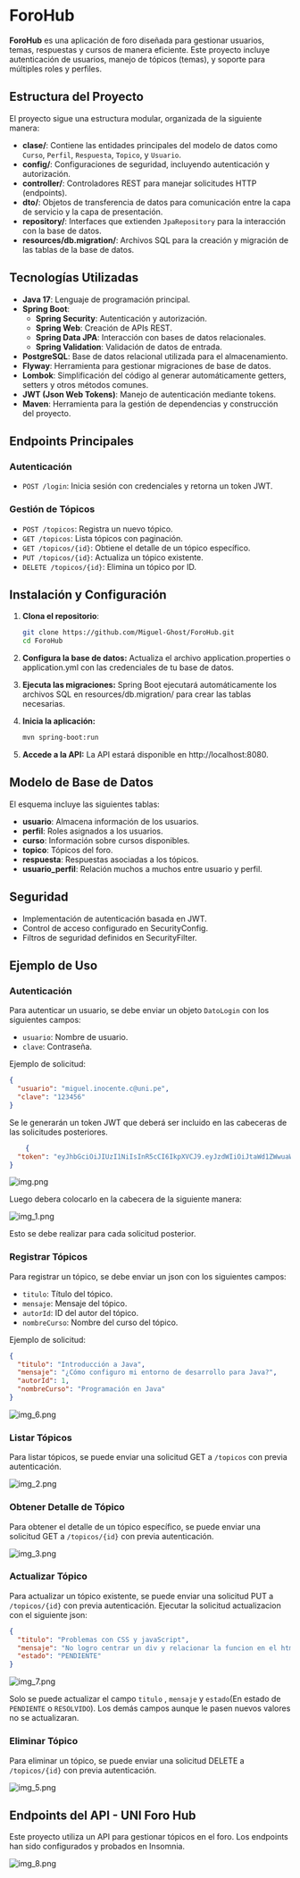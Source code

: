 # ForoHub

**ForoHub** es una aplicación de foro diseñada para gestionar usuarios, temas, respuestas y cursos de manera eficiente. Este proyecto incluye autenticación de usuarios, manejo de tópicos (temas), y soporte para múltiples roles y perfiles.

## Estructura del Proyecto

El proyecto sigue una estructura modular, organizada de la siguiente manera:

- **clase/**: Contiene las entidades principales del modelo de datos como `Curso`, `Perfil`, `Respuesta`, `Topico`, y `Usuario`.
- **config/**: Configuraciones de seguridad, incluyendo autenticación y autorización.
- **controller/**: Controladores REST para manejar solicitudes HTTP (endpoints).
- **dto/**: Objetos de transferencia de datos para comunicación entre la capa de servicio y la capa de presentación.
- **repository/**: Interfaces que extienden `JpaRepository` para la interacción con la base de datos.
- **resources/db.migration/**: Archivos SQL para la creación y migración de las tablas de la base de datos.

## Tecnologías Utilizadas

- **Java 17**: Lenguaje de programación principal.
- **Spring Boot**:
    - **Spring Security**: Autenticación y autorización.
    - **Spring Web**: Creación de APIs REST.
    - **Spring Data JPA**: Interacción con bases de datos relacionales.
    - **Spring Validation**: Validación de datos de entrada.
- **PostgreSQL**: Base de datos relacional utilizada para el almacenamiento.
- **Flyway**: Herramienta para gestionar migraciones de base de datos.
- **Lombok**: Simplificación del código al generar automáticamente getters, setters y otros métodos comunes.
- **JWT (Json Web Tokens)**: Manejo de autenticación mediante tokens.
- **Maven**: Herramienta para la gestión de dependencias y construcción del proyecto.

## Endpoints Principales

### Autenticación
- `POST /login`: Inicia sesión con credenciales y retorna un token JWT.

### Gestión de Tópicos
- `POST /topicos`: Registra un nuevo tópico.
- `GET /topicos`: Lista tópicos con paginación.
- `GET /topicos/{id}`: Obtiene el detalle de un tópico específico.
- `PUT /topicos/{id}`: Actualiza un tópico existente.
- `DELETE /topicos/{id}`: Elimina un tópico por ID.

## Instalación y Configuración

1. **Clona el repositorio**:
   ```bash
   git clone https://github.com/Miguel-Ghost/ForoHub.git
   cd ForoHub
    ```
2. **Configura la base de datos:** 
    Actualiza el archivo application.properties o application.yml con las credenciales de tu base de datos.

3. **Ejecuta las migraciones:** 
   Spring Boot ejecutará automáticamente los archivos SQL en resources/db.migration/ para crear las tablas necesarias.

4. **Inicia la aplicación:**
    ```bash
    mvn spring-boot:run
    ```
5. **Accede a la API:** 
    La API estará disponible en http://localhost:8080.

## Modelo de Base de Datos

El esquema incluye las siguientes tablas:


- **usuario**: Almacena información de los usuarios.
- **perfil**: Roles asignados a los usuarios.
- **curso**: Información sobre cursos disponibles.
- **topico**: Tópicos del foro.
- **respuesta**: Respuestas asociadas a los tópicos.
- **usuario_perfil**: Relación muchos a muchos entre usuario y perfil.

## Seguridad
- Implementación de autenticación basada en JWT.
- Control de acceso configurado en SecurityConfig.
- Filtros de seguridad definidos en SecurityFilter.

## Ejemplo de Uso

### Autenticación

Para autenticar un usuario, se debe enviar un objeto `DatoLogin` con los siguientes campos:

- `usuario`: Nombre de usuario.
- `clave`: Contraseña.

Ejemplo de solicitud:
```json
{
  "usuario": "miguel.inocente.c@uni.pe",
  "clave": "123456"
}
```

Se le generarán un token JWT que deberá ser incluido en las cabeceras de las solicitudes posteriores.

```json
    {
  "token": "eyJhbGciOiJIUzI1NiIsInR5cCI6IkpXVCJ9.eyJzdWIiOiJtaWd1ZWwuaW5vY2VudGUuY0B1bmkucGUiLCJpYXQiOjE3MzcyNDgxNDksImV4cCI6MTczNzI1MTc0OX0.ZJaeCWlvWLLdin8Pu9be4soD_xDy0pF13pUBBxvHnGY"
}
```

![img.png](imagenes/img.png)

Luego debera colocarlo en la cabecera de la siguiente manera:

![img_1.png](imagenes/img_1.png)

Esto se debe realizar para cada solicitud posterior.


### Registrar Tópicos

Para registrar un tópico, se debe enviar un json con los siguientes campos:

- `titulo`: Título del tópico.
- `mensaje`: Mensaje del tópico.
- `autorId`: ID del autor del tópico.
- `nombreCurso`: Nombre del curso del tópico.


Ejemplo de solicitud:
```json
{
  "titulo": "Introducción a Java",
  "mensaje": "¿Cómo configuro mi entorno de desarrollo para Java?",
  "autorId": 1,
  "nombreCurso": "Programación en Java"
}
```
![img_6.png](imagenes/img_6.png)

### Listar Tópicos

Para listar tópicos, se puede enviar una solicitud GET a `/topicos` con previa autenticación.

![img_2.png](imagenes/img_2.png)

### Obtener Detalle de Tópico

Para obtener el detalle de un tópico específico, se puede enviar una solicitud GET a `/topicos/{id}` con previa autenticación.

![img_3.png](imagenes/img_3.png)

### Actualizar Tópico


Para actualizar un tópico existente, se puede enviar una solicitud PUT a `/topicos/{id}` con previa autenticación.
Ejecutar la solicitud actualizacion con el siguiente json:

```json
{
  "titulo": "Problemas con CSS y javaScript",
  "mensaje": "No logro centrar un div y relacionar la funcion en el html, ¿alguien puede ayudarme?",
  "estado": "PENDIENTE"
}
```

![img_7.png](imagenes/img_7.png)

Solo se puede actualizar el campo `titulo` , `mensaje` y `estado`(En estado de `PENDIENTE` o `RESOLVIDO`).
Los demás campos aunque le pasen nuevos valores no se actualizaran.

### Eliminar Tópico

Para eliminar un tópico, se puede enviar una solicitud DELETE a `/topicos/{id}` con previa autenticación.

![img_5.png](imagenes/img_5.png)

## Endpoints del API - UNI Foro Hub 

Este proyecto utiliza un API para gestionar tópicos en el foro. Los endpoints han sido configurados y probados en Insomnia.

![img_8.png](imagenes/img_8.png)
